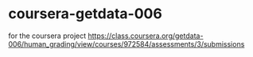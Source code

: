 coursera-getdata-006
====================

for the coursera project https://class.coursera.org/getdata-006/human_grading/view/courses/972584/assessments/3/submissions
